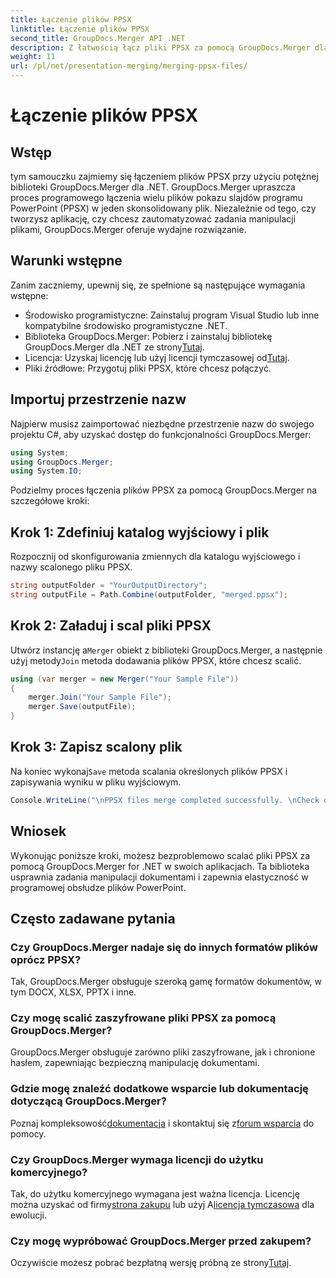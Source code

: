 ```yaml
---
title: Łączenie plików PPSX
linktitle: Łączenie plików PPSX
second_title: GroupDocs.Merger API .NET
description: Z łatwością łącz pliki PPSX za pomocą GroupDocs.Merger dla .NET. Postępuj zgodnie z naszym przewodnikiem krok po kroku, aby zautomatyzować zadania łączenia plików! Usprawnij przepływ pracy w zarządzaniu dokumentami.
weight: 11
url: /pl/net/presentation-merging/merging-ppsx-files/
---
```


# Łączenie plików PPSX

## Wstęp
tym samouczku zajmiemy się łączeniem plików PPSX przy użyciu potężnej biblioteki GroupDocs.Merger dla .NET. GroupDocs.Merger upraszcza proces programowego łączenia wielu plików pokazu slajdów programu PowerPoint (PPSX) w jeden skonsolidowany plik. Niezależnie od tego, czy tworzysz aplikację, czy chcesz zautomatyzować zadania manipulacji plikami, GroupDocs.Merger oferuje wydajne rozwiązanie.
## Warunki wstępne
Zanim zaczniemy, upewnij się, że spełnione są następujące wymagania wstępne:
- Środowisko programistyczne: Zainstaluj program Visual Studio lub inne kompatybilne środowisko programistyczne .NET.
-  Biblioteka GroupDocs.Merger: Pobierz i zainstaluj bibliotekę GroupDocs.Merger dla .NET ze strony[Tutaj](https://releases.groupdocs.com/merger/net/).
-  Licencja: Uzyskaj licencję lub użyj licencji tymczasowej od[Tutaj](https://purchase.groupdocs.com/temporary-license/).
- Pliki źródłowe: Przygotuj pliki PPSX, które chcesz połączyć.

## Importuj przestrzenie nazw
Najpierw musisz zaimportować niezbędne przestrzenie nazw do swojego projektu C#, aby uzyskać dostęp do funkcjonalności GroupDocs.Merger:
```csharp
using System; 
using GroupDocs.Merger;
using System.IO;
```

Podzielmy proces łączenia plików PPSX za pomocą GroupDocs.Merger na szczegółowe kroki:
## Krok 1: Zdefiniuj katalog wyjściowy i plik
Rozpocznij od skonfigurowania zmiennych dla katalogu wyjściowego i nazwy scalonego pliku PPSX.
```csharp
string outputFolder = "YourOutputDirectory";
string outputFile = Path.Combine(outputFolder, "merged.ppsx");
```
## Krok 2: Załaduj i scal pliki PPSX
 Utwórz instancję a`Merger` obiekt z biblioteki GroupDocs.Merger, a następnie użyj metody`Join` metoda dodawania plików PPSX, które chcesz scalić.
```csharp
using (var merger = new Merger("Your Sample File"))
{
    merger.Join("Your Sample File");
    merger.Save(outputFile);
}
```
## Krok 3: Zapisz scalony plik
 Na koniec wykonaj`Save` metoda scalania określonych plików PPSX i zapisywania wyniku w pliku wyjściowym.
```csharp
Console.WriteLine("\nPPSX files merge completed successfully. \nCheck output in {0}", outputFolder);
```

## Wniosek
Wykonując poniższe kroki, możesz bezproblemowo scalać pliki PPSX za pomocą GroupDocs.Merger for .NET w swoich aplikacjach. Ta biblioteka usprawnia zadania manipulacji dokumentami i zapewnia elastyczność w programowej obsłudze plików PowerPoint.

## Często zadawane pytania
### Czy GroupDocs.Merger nadaje się do innych formatów plików oprócz PPSX?
Tak, GroupDocs.Merger obsługuje szeroką gamę formatów dokumentów, w tym DOCX, XLSX, PPTX i inne.
### Czy mogę scalić zaszyfrowane pliki PPSX za pomocą GroupDocs.Merger?
GroupDocs.Merger obsługuje zarówno pliki zaszyfrowane, jak i chronione hasłem, zapewniając bezpieczną manipulację dokumentami.
### Gdzie mogę znaleźć dodatkowe wsparcie lub dokumentację dotyczącą GroupDocs.Merger?
 Poznaj kompleksowość[dokumentacja](https://tutorials.groupdocs.com/merger/net/) i skontaktuj się z[forum wsparcia](https://forum.groupdocs.com/c/merger/32) do pomocy.
### Czy GroupDocs.Merger wymaga licencji do użytku komercyjnego?
 Tak, do użytku komercyjnego wymagana jest ważna licencja. Licencję można uzyskać od firmy[strona zakupu](https://purchase.groupdocs.com/buy) lub użyj A[licencja tymczasowa](https://purchase.groupdocs.com/temporary-license/) dla ewolucji.
### Czy mogę wypróbować GroupDocs.Merger przed zakupem?
 Oczywiście możesz pobrać bezpłatną wersję próbną ze strony[Tutaj](https://releases.groupdocs.com/).